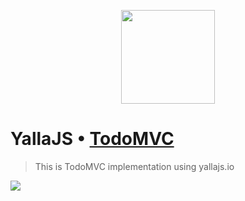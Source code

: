 <p align="center">
<img align="center" class="image" src="http://yallajs.io/images/yallajs.svg" width="150px">
</p>

# YallaJS • [TodoMVC](http://yallajs.io/todomvc)

> This is TodoMVC implementation using yallajs.io

<p>
<img align="center" class"image" src="http://yallajs.io/images/todo-mvc-background.png">
</p>
